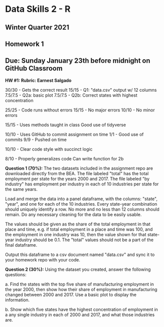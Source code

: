 # Data Skills 2 - R
## Winter Quarter 2021

## Homework 1
## Due: Sunday January 23th before midnight on GitHub Classroom

__HW #1: Rubric: Earnest Salgado__

30/30 - Gets the correct result	
	15/15 - Q1: "data.csv" output w/ 12 columns 
	7.5/7.5 - Q2a: basic plot
	7.5/7.5 - Q2b: Correct states with highest concentration
	
25/25 - Code runs without errors
	15/15 - No major errors
	10/10 - No minor errors

15/15 - Uses methods taught in class
  Good use of tidyverse

10/10 - Uses GitHub to commit assignment on time
	1/1 - Good use of commits
	9/9 - Pushed on time

10/10 - Clear code style with succinct logic

8/10 - Properly generalizes code
  Can write function for 2b

__Question 1 (70%):__ The two datasets included in the assignment repo are downloaded directly from the BEA.  The file labeled "total" has the total employment per state for the years 2000 and 2017.  The file labeled "by industry" has employment per industry in each of 10 industries per state for the same years.

Load and merge the data into a panel dataframe, with the columns: "state", "year", and one for each of the 10 industries.  Every state-year combination should uniquely identify a row.  No more and no less than 12 columns should remain.  Do any necessary cleaning for the data to be easily usable.

The values should be given as the share of the total employment in that place and time, e.g. if total employment in a place and time was 100, and the employment in one industry was 10, then the value shown for that state-year industry should be 0.1.  The "total" values should not be a part of the final dataframe.  

Output this dataframe to a csv document named "data.csv" and sync it to your homework repo with your code.

__Question 2 (30%):__ Using the dataset you created, answer the following questions:

a. Find the states with the top five share of manufacturing employment in the year 2000, then show how their share of employment in manufacturing changed between 2000 and 2017.  Use a basic plot to display the information.

b. Show which five states have the highest concentration of employment in a any single industry in each of 2000 and 2017, and what those industries are.
